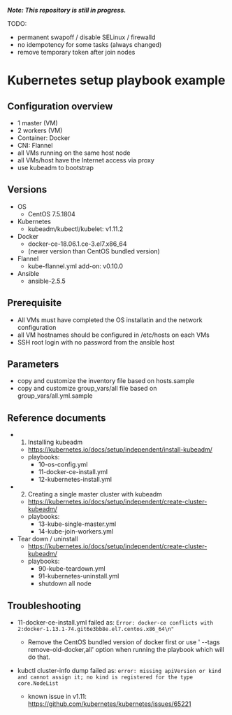 ***Note: This repository is still in progress.***

TODO:
* permanent swapoff / disable SELinux / firewalld
* no idempotency for some tasks (always changed)
* remove temporary token after join nodes

# Kubernetes setup playbook example

## Configuration overview
* 1 master (VM)
* 2 workers (VM)
* Container: Docker
* CNI: Flannel
* all VMs running on the same host node
* all VMs/host have the Internet access via proxy
* use kubeadm to bootstrap

## Versions
* OS
  * CentOS 7.5.1804
* Kubernetes
  * kubeadm/kubectl/kubelet: v1.11.2
* Docker
  * docker-ce-18.06.1.ce-3.el7.x86_64
  * (newer version than CentOS bundled version)
* Flannel
  * kube-flannel.yml add-on: v0.10.0
* Ansible
  * ansible-2.5.5

## Prerequisite
* All VMs must have completed the OS installatin and the network configuration
* all VM hostnames should be configured in /etc/hosts on each VMs
* SSH root login with no password from the ansible host

## Parameters

* copy and customize the inventory file based on hosts.sample
* copy and customize group_vars/all file based on group_vars/all.yml.sample

## Reference documents
* 1. Installing kubeadm
  * https://kubernetes.io/docs/setup/independent/install-kubeadm/
  * playbooks:
    * 10-os-config.yml
    * 11-docker-ce-install.yml
    * 12-kubernetes-install.yml
* 2. Creating a single master cluster with kubeadm
  * https://kubernetes.io/docs/setup/independent/create-cluster-kubeadm/
  * playbooks:
    * 13-kube-single-master.yml
    * 14-kube-join-workers.yml
* Tear down / uninstall
  * https://kubernetes.io/docs/setup/independent/create-cluster-kubeadm/
  * playbooks:
    * 90-kube-teardown.yml
    * 91-kubernetes-uninstall.yml
    * shutdown all node

## Troubleshooting
* 11-docker-ce-install.yml failed as: ```Error: docker-ce conflicts with 2:docker-1.13.1-74.git6e3bb8e.el7.centos.x86_64\n"```
  * Remove the CentOS bundled version of docker first or use ' --tags remove-old-docker,all' option when running the playbook which will do that.

* kubctl cluster-info dump failed as: ```error: missing apiVersion or kind and cannot assign it; no kind is registered for the type core.NodeList```
  * known issue in v1.11: https://github.com/kubernetes/kubernetes/issues/65221

